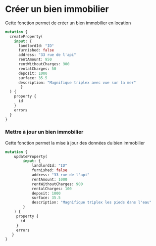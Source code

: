 # Créer un bien immobilier

Cette fonction permet de créer un bien immobilier en location

```graphql
mutation {
  createProperty(
    input: {
      landlordId: "ID"
      furnished: false
      address: "33 rue de l'api"
      rentAmount: 950
      rentWithoutCharges: 900
      rentalCharges: 50
      deposit: 1000
      surface: 35.5
      description: "Magnifique triplex avec vue sur la mer"
       }
  ) {
    property {
      id
    }
    errors
  }
}
```

### Mettre à jour un bien immobilier

Cette fonction permet la mise à jour des données du bien immobilier

```graphql
mutation {
    updateProperty(
        input: {
            landlordId: "ID"
            furnished: false
            address: "33 rue de l'api"
            rentAmount: 1000
            rentWithoutCharges: 900
            rentalCharges: 100
            deposit: 1000
            surface: 35.5
            description: "Magnifique triplex les pieds dans l'eau"
        }
    ) {
     property {
       id
     }
     errors
   }
}
```
